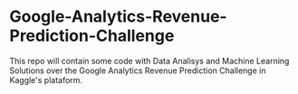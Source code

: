 # Google-Analytics-Revenue-Prediction-Challenge
This repo will contain some code with Data Analisys and Machine Learning Solutions over the Google Analytics Revenue Prediction Challenge in Kaggle's plataform.
